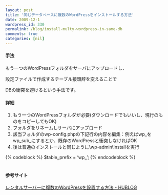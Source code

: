 ```yaml
---
layout: post
title: '同じデータベースに複数のWordPressをインストールする方法'
date: 2009-12-1
wordpress_id: 330
permalink: /blog/install-multy-wordpress-in-same-db
comments: true
categories: [nil]
---
```

<div class="section">
<h4>手法</h4>
<p>もう一つのWordPressフォルダをサーバにアップロードし、</p>
<p>設定ファイルで作成するテーブル接頭辞を変えることで</p>
<p>DBの衝突を避けるという手法です。</p>
<h4>詳細</h4>
<ol>
<li>もう一つのWordPressフォルダが必要(ダウンロードでもいいし、現行のものをコピーしてもOK)</li>
<li>フォルダをリネームしサーバにアップロード</li>
<li>該当フォルダのwp-config.phpの下記行の内容を編集：例えばwp_をwp_sub_にするとか、既存のWordPressと衝突しなければOK</li>
<li>後は普通のインストールと同じように\wp-admin\installを実行</li>
</ol>
{% codeblock %}
$table_prefix = ‘wp_’;
{% endcodeblock %}
<br/>
<br/>
<h4>参考サイト</h4>
<p><a href="http://musicmaniacs.net/archives/2009/03/12000242.php" target="_blank">レンタルサーバーに複数のWordPressを設置する方法 - HUBLOG</a></p>
</div>

